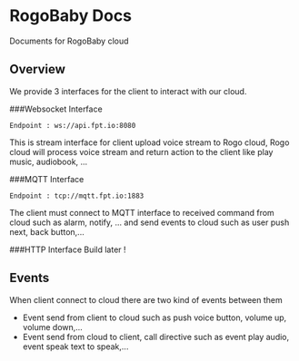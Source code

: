 # RogoBaby Docs
Documents for RogoBaby cloud

## Overview

We provide 3 interfaces for the client to interact with our cloud.

###Websocket Interface
```
Endpoint : ws://api.fpt.io:8080
```
This is stream interface for client upload voice stream to Rogo cloud, Rogo cloud will process voice stream and return action to the client like play music, audiobook, ...

###MQTT Interface
```
Endpoint : tcp://mqtt.fpt.io:1883
```
The client must connect to MQTT interface to received command from cloud such as alarm, notify, ... and send events to cloud such as user push next, back button,...

###HTTP Interface
Build later !

## Events
When client connect to cloud there are two kind of events between them

* Event send from client to cloud such as push voice button, volume up, volume down,...
* Event send from cloud to client, call directive such as event play audio, event speak text to speak,...
